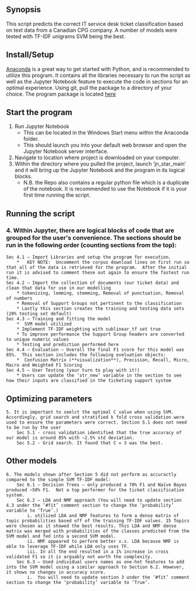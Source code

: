 ## Synopsis
This script predicts the correct IT service desk ticket classification based on text data from a Canadian CPG company.
A number of models were tested with TF-IDF unigrams SVM being the best.

## Install/Setup
[Anaconda](https://www.anaconda.com/download/) is a great way to get started with Python, and is recommended to utilize this program.  It contains all the libraries necessary to run the script as well as the Jupyter Notebook feature to execute the code in sections for an optimal experience.
Using git, pull the package to a directory of your choice.  The program package is located [here](https://github.com/mattbitter/CS410_TicketClassification/)

## Start the program
1. Run Jupyter Notebook
	*  This can be located in the Windows Start menu within the Anaconda folder.
	*  This should launch you into your default web browser and open the Jupyter Notebook server interface.
2. Navigate to location where project is downloaded on your computer.
3. Within the directory where you pulled the project, launch ‘jn_star_main’ and it will bring up the Jupyter Notebook and the program in its logical blocks.
	* N.B. the Repo also contains a regular python file which is a duplicate of the notebook. It is recommended to use the Notebook if it is your first time running the script.

## Running the script
### 4. Within Jupyter, there are logical blocks of code that are grouped for the user's convenience.  The sections should be run in the following order (counting sections from the top):
	Sec 4.1 – Import Libraries and setup the program for execution.
		*	KEY NOTE:  Uncomment the corpus download lines on first run so that all of the data is retrieved for the program.  After the initial run it is advised to comment these out again to ensure the fastest run time.
	Sec 4.2 – Import the collection of documents (our ticket data) and clean that data for use in our modelling
		* tokenizing, lemming, stemming, Removal of punctuation, Removal of numbers
		* Removal of Support Groups not pertinent to the classification
		* Lastly this section creates the training and testing data sets (20% testing set default)
	Sec 4.3 – Training and fitting the model
		*  SVM model utilized
		* Implement TF-IDF weighting with sublinear_tf set true 
		* To improve performance the Support Group headers are converted to unique numeric values 
		* Testing and prediction performed here
	Sec 4.4 – Evaluation – Overall the final F1 score for this model was 85%.  This section includes the following eveluation objects:
		*  Confusion Matrix (**visualization**), Precision, Recall, Micro, Macro and Weighted F1 Scoring
	Sec 4.5 – User Testing (your turn to play with it!)
		* Users can update the ‘str_new’ variable in the section to see how their inputs are classified in the ticketing support system

## Optimizing parameters
	5. It is important to seelct the optimal C value when using SVM. Accordingly, grid search and stratified k fold cross validation were used to ensure the parameters were correct. Section 5.1 does not need to be run by the user
		Sec 5.1 - cross validation identified that the true accuracy of our model is around 85% with ~2.5% std deviation.
		Sec 5.2 - Grid search. It found that C = 3 was the best.

## Other models
	6. The models shown after Section 5 did not perform as accuractly compared to the simple SVM TF-IDF model:
		Sec 6.1 – Decision Trees – only produced a 70% F1 and Naïve Bayes produced ~50% F1.  Not a top performer for the ticket classification system.
		Sec 6.2 – LDA and NMF approach (You will need to update section 4.3 under the ‘#fit’ comment section to change the ‘probability’ variable to ‘True’.)
			i. utilized LDA and NMF features to form a dense matrix of topic probabilities based off of the training TF-IDF values. 15 Topics were chosen as it showed the best results. This LDA and NMF dense matrix was merged with probabilities of the classes predicted from the SVM model and fed into a second SVM model.
			ii. NMF appeared to perform better v.s. LDA because NMF is able to leverage TF-IDF while LDA only uses TF. 
			iii. In all the end resulted in a 1% increase in cross validated F1 so it is arguably not worth the complexity.
		Sec 6.3 – Used individual users names as one-hot features to add into the SVM model using a similar approach to Section 6.2. However, it shows no changes in accuracy score.
			i.	You will need to update section 3 under the ‘#fit’ comment section to change the ‘probability’ variable to ‘True’.
